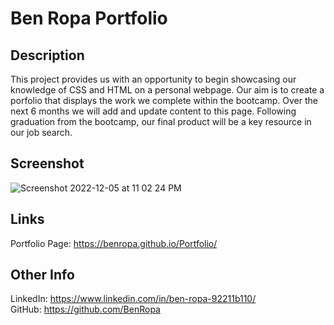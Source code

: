 # Ben Ropa Portfolio

## Description
This project provides us with an opportunity to begin showcasing our knowledge of CSS and HTML on a personal webpage. Our aim is to create a porfolio
that displays the work we complete within the bootcamp. Over the next 6 months we will add and update content to this page. Following graduation from the bootcamp, our final product will be a key resource in our job search.

## Screenshot
![Screenshot 2022-12-05 at 11 02 24 PM](https://user-images.githubusercontent.com/117046452/205820458-d454378a-7273-41b1-a06b-d8d7435af955.png)

## Links
Portfolio Page: https://benropa.github.io/Portfolio/ <br>

## Other Info
LinkedIn: https://www.linkedin.com/in/ben-ropa-92211b110/ <br>
GitHub: https://github.com/BenRopa <br>


